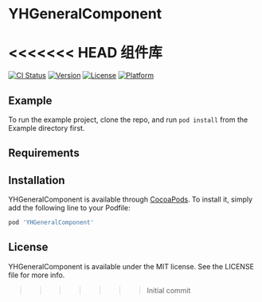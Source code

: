 # YHGeneralComponent
<<<<<<< HEAD
组件库
=======

[![CI Status](https://img.shields.io/travis/327737175@qq.com/YHGeneralComponent.svg?style=flat)](https://travis-ci.org/327737175@qq.com/YHGeneralComponent)
[![Version](https://img.shields.io/cocoapods/v/YHGeneralComponent.svg?style=flat)](https://cocoapods.org/pods/YHGeneralComponent)
[![License](https://img.shields.io/cocoapods/l/YHGeneralComponent.svg?style=flat)](https://cocoapods.org/pods/YHGeneralComponent)
[![Platform](https://img.shields.io/cocoapods/p/YHGeneralComponent.svg?style=flat)](https://cocoapods.org/pods/YHGeneralComponent)

## Example

To run the example project, clone the repo, and run `pod install` from the Example directory first.

## Requirements

## Installation

YHGeneralComponent is available through [CocoaPods](https://cocoapods.org). To install
it, simply add the following line to your Podfile:

```ruby
pod 'YHGeneralComponent'
```

## License

YHGeneralComponent is available under the MIT license. See the LICENSE file for more info.
>>>>>>> Initial commit

